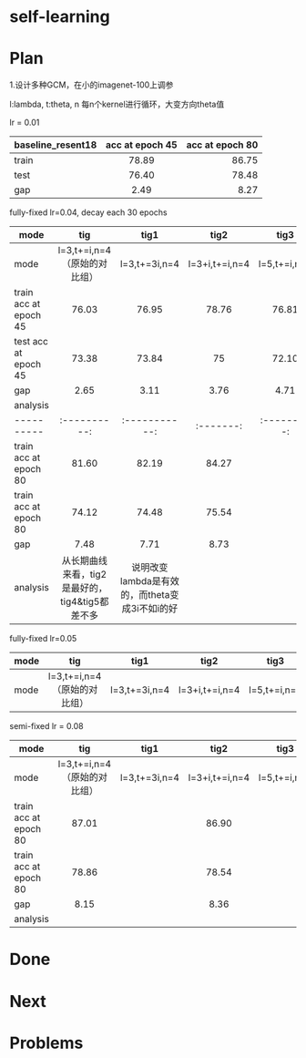 # self-learning


# Plan
1.设计多种GCM，在小的imagenet-100上调参

l:lambda,  t:theta,   n 每n个kernel进行循环，大变方向theta值

lr = 0.01

|baseline_resent18|acc at epoch 45|acc at epoch 80|
|--------|:-----------------:|------------:|
|train|78.89|86.75|
|test|76.40|78.48|
|gap|2.49|8.27|



fully-fixed lr=0.04, decay each 30 epochs

|mode| tig|tig1|tig2|tig3|tig4|tig5|tig6|tig7|
| ---------- |:----------:|:-----------:|:-------:|:---------:|:-------:|:---------:|:---------:|:---------:|
|mode|l=3,t+=i,n=4（原始的对比组）|l=3,t+=3i,n=4|l=3+i,t+=i,n=4|l=5,t+=i,n=4|l=2+i,t+=3i,n=4 && l=3+i,t+=3i,n=4|l=3+i,t+=3i,n=4|l=3+i && 4-i,t,n=4|l=2+i,t+=i,n=4 && l=3+i,t+=i,n=4|
|train acc at epoch 45|76.03|76.95|78.76|76.81|77.99|78.53||
|test acc at epoch 45|73.38|73.84|75|72.10|75.02|74.58||
|gap|2.65|3.11|3.76|4.71|2.97|3.95||
|analysis|
| ---------- |:----------:|:-----------:|:-------:|:---------:|:-------:|:---------:|
|train acc at epoch 80|81.60|82.19|84.27||83.67|84.01|83.66|
|train acc at epoch 80|74.12|74.48|75.54||75.16|75.61|75.34|
|gap|7.48|7.71|8.73||8.51|8.4|8.32|
|analysis|从长期曲线来看，tig2是最好的，tig4&tig5都差不多|说明改变lambda是有效的，而theta变成3i不如i的好|||


fully-fixed lr=0.05

|mode| tig|tig1|tig2|tig3|tig4|tig5|
| ---------- |:----------:|:-----------:|:-------:|:---------:|:-------:|:---------:|
|mode|l=3,t+=i,n=4（原始的对比组）|l=3,t+=3i,n=4|l=3+i,t+=i,n=4|l=5,t+=i,n=4|l=2+i,t+=3i,n=4 && l=3+i,t+=3i,n=4|l=3+i,t+=3i,n=4|

semi-fixed lr = 0.08

|mode| tig|tig1|tig2|tig3|tig4|tig5|
| ---------- |:----------:|:-----------:|:-------:|:---------:|:-------:|:---------:|
|mode|l=3,t+=i,n=4（原始的对比组）|l=3,t+=3i,n=4|l=3+i,t+=i,n=4|l=5,t+=i,n=4|l=2+i,t+=3i,n=4 && l=3+i,t+=3i,n=4|l=3+i,t+=3i,n=4|
|train acc at epoch 80|87.01||86.90||86.85|87.06|
|train acc at epoch 80|78.86||78.54||78.58|78.64|
|gap|8.15||8.36||8.07|8.42|
|analysis|


# Done



# Next



# Problems
